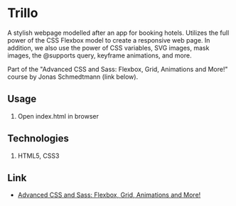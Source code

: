 # Trillo

A stylish webpage modelled after an app for booking hotels. Utilizes the full power of the CSS Flexbox model to create a responsive web page. In addition, we also use the power of CSS variables, SVG images, mask images, the @supports query, keyframe animations, and more.

Part of the "Advanced CSS and Sass: Flexbox, Grid, Animations and More!" course by
Jonas Schmedtmann (link below).

## Usage

1.  Open index.html in browser

## Technologies

1.  HTML5, CSS3

## Link

- [Advanced CSS and Sass: Flexbox, Grid, Animations and More!](https://www.udemy.com/advanced-css-and-sass/)
